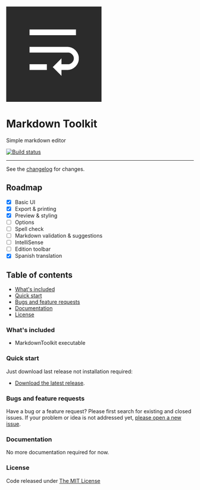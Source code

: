 ![logo](.editoricon.png)

# Markdown Toolkit

Simple markdown editor

[![Build status](https://ci.appveyor.com/api/projects/status/8fkqxc4jn72tedjt?svg=true)](https://ci.appveyor.com/project/ennerperez/markdown-toolkit)

---------------------------------------

See the [changelog](CHANGELOG.md) for changes.

## Roadmap

- [x] Basic UI
- [x] Export & printing
- [x] Preview & styling
- [ ] Options
- [ ] Spell check
- [ ] Markdown validation & suggestions
- [ ] IntelliSense
- [ ] Edition toolbar
- [x] Spanish translation

## Table of contents

* [What's included](#whats-included)
* [Quick start](#quick-start)
* [Bugs and feature requests](#bugs-and-feature-requests)
* [Documentation](#documentation)
* [License](#license)

### What's included

- MarkdownToolkit executable

### Quick start

Just download last release not installation required:

* [Download the latest release](https://github.com/ennerperez/markdown-toolkit/releases/).

### Bugs and feature requests

Have a bug or a feature request? Please first search for existing and closed issues. If your problem or idea is not addressed yet, [please open a new issue](https://github.com/ennerperez/markdown-toolkit/issues/new).

### Documentation

No more documentation required for now.

### License

Code released under [The MIT License](LICENSE)